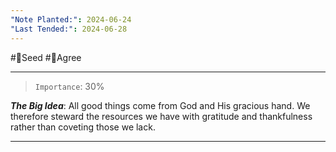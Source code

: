 ```yaml
---
"Note Planted:": 2024-06-24
"Last Tended:": 2024-06-28
---
```

#🌱Seed  #🙂Agree
****
 >`Importance`: 30%
 
***The Big Idea***: 
All good things come from God and His gracious hand. We therefore steward the resources we have with gratitude and thankfulness rather than coveting those we lack. 

* * *

